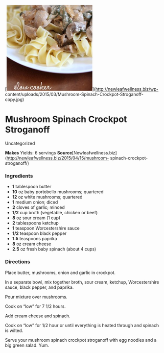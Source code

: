 ﻿

[![](./images/0546f31c-70f0-4f41-945d-685062a9be06.jpg)](http://newleafwellness.biz/wp-
content/uploads/2015/03/Mushroom-Spinach-Crockpot-Stroganoff-copy.jpg)

#  Mushroom Spinach Crockpot Stroganoff

Uncategorized

 **Makes** Yields: 6 servings
**Source**[Newleafwellness.biz](http://newleafwellness.biz/2015/04/15/mushroom-
spinach-crockpot-stroganoff/)

###  Ingredients

  * **1** tablespoon butter
  *  **10** oz baby portobello mushrooms; quartered
  *  **12** oz white mushrooms; quartered
  *  **1** medium onion; diced
  *  **2** cloves of garlic; minced
  *  **1/2** cup broth (vegetable, chicken or beef)
  *  **8** oz sour cream (1 cup)
  *  **2** tablespoons ketchup
  *  **1** teaspoon Worcestershire sauce
  *  **1/2** teaspoon black pepper
  *  **1.5** teaspoons paprika
  *  **8** oz cream cheese
  *  **2.5** oz fresh baby spinach (about 4 cups)

###  Directions

Place butter, mushrooms, onion and garlic in crockpot.

In a separate bowl, mix together broth, sour cream, ketchup, Worcestershire
sauce, black pepper, and paprika.

Pour mixture over mushrooms.

Cook on “low” for 7 1/2 hours.

Add cream cheese and spinach.

Cook on “low” for 1/2 hour or until everything is heated through and spinach
is wilted.

Serve your mushroom spinach crockpot stroganoff with egg noodles and a big
green salad. Yum.

